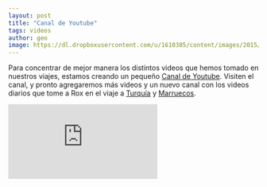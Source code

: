 ```yaml
---
layout: post
title: "Canal de Youtube"
tags: videos
author: geo
image: https://dl.dropboxusercontent.com/u/1610385/content/images/2015/03/vid.jpg
---
```

Para concentrar de mejor manera los distintos videos que hemos tomado en nuestros viajes, estamos creando un pequeño <a href="https://www.youtube.com/playlist?list=PLeedmGY8zVnDrluDHR6JG4otmwbThu8QV" data-proofer-ignore>Canal de Youtube</a>. Visiten el canal, y pronto agregaremos más videos y un nuevo canal con los videos diarios que tome a Rox en el viaje a [Turquía](/tag/turquia) y [Marruecos](/tag/marruecos).

<div class="embed-responsive embed-responsive-16by9">
<iframe class="embed-responsive-item" src="https://www.youtube.com/embed/videoseries?list=PLeedmGY8zVnDrluDHR6JG4otmwbThu8QV" frameborder="0" allowfullscreen></iframe>
</div>